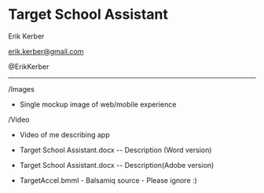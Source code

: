 # Target School Assistant

Erik Kerber

erik.kerber@gmail.com

@ErikKerber
_________________________________________________________
/Images
* Single mockup image of web/mobile experience

/Video
* Video of me describing app

* Target School Assistant.docx -- Description (Word version)
* Target School Assistant.docx -- Description(Adobe version)
* TargetAccel.bmml - Balsamiq source - Please ignore :)
